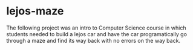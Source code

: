 # lejos-maze
The following project was an intro to Computer Science course in which students needed to build a lejos car and have the car programatically go through a maze and find its way back with no errors on the way back.
